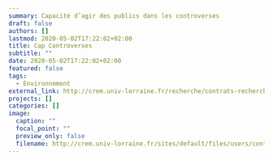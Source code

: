 ```yaml
---
summary: Capacité d’agir des publics dans les controverses
draft: false
authors: []
lastmod: 2020-05-02T17:22:02+02:00
title: Cap Controverses
subtitle: ""
date: 2020-05-02T17:22:02+02:00
featured: false
tags:
  - Environnement
external_link: http://crem.univ-lorraine.fr/recherche/contrats-recherche/capacite-dagir-des-publics-dans-les-controverses
projects: []
categories: []
image:
  caption: ""
  focal_point: ""
  preview_only: false
  filename: http://crem.univ-lorraine.fr/sites/default/files/users/contrats/cap-controverse.jpg
---
```

